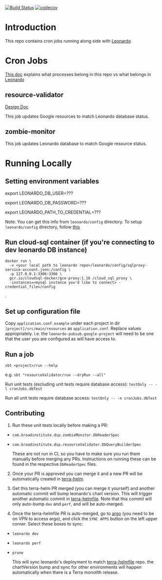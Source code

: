 [![Build Status](https://github.com/broadinstitute/leonardo-cron-jobs/workflows/Unit%20Tests/badge.svg)](https://github.com/broadinstitute/leonardo-cron-jobs/actions) 
[![codecov](https://codecov.io/gh/broadinstitute/leonardo-cron-jobs/branch/master/graph/badge.svg)](https://codecov.io/gh/broadinstitute/leonardo-cron-jobs)

# Introduction

This repo contains cron jobs running along side with [Leonardo](https://github.com/databiosphere/leonardo)

# Cron Jobs
[This doc](https://broadworkbench.atlassian.net/wiki/spaces/IA/pages/807436289/2020-09-17+Leonardo+Async+Processes) explains what processes belong in this repo vs what belongs in [Leonardo](https://github.com/databiosphere/leonardo)

## resource-validator
[Design Doc](https://broadworkbench.atlassian.net/wiki/spaces/IA/pages/737542150/2020-08-25+Proposal+for+Resource+Validator+Cron+Job)

This job updates Google resources to match Leonardo database status.

## zombie-monitor

This job updates Leonardo database to match Google resource status.

# Running Locally

## Setting environment variables

export LEONARDO_DB_USER=???

export LEONARDO_DB_PASSWORD=???

export LEONARDO_PATH_TO_CREDENTIAL=???

Note: You can get this info from `leonardo/config` directory. To setup `leonardo/config` directory, follow [this](https://github.com/broadinstitute/firecloud-develop#quick-start---how-do-i-set-up-my-configs)

## Run cloud-sql container (if you're connecting to dev leonardo DB instance)
```
docker run \
  -v <your local path to leonardo repo>/leonardo/config/sqlproxy-service-account.json:/config \
  -p 127.0.0.1:3306:3306 \
  gcr.io/cloudsql-docker/gce-proxy:1.16 /cloud_sql_proxy \
  -instances=<mysql instance you'd like to connect> -credential_file=/config
```
.
## Set up configuration file
Copy `application.conf.example` under each project in dir `[project]/src/main/resources` as `application.conf`. Replace values appropriately.
i.e. the `leonardo-pubsub.google-project`  will need to be one that the user you are configured as will have access to.


## Run a job
```
sbt <project>/run --help
```

e.g. `sbt "resourceValidator/run --dryRun --all"`

Run unit tests (excluding unit tests require database access):
`testOnly -- -l cronJobs.dbTest`

Run all unit tests require database access:
`testOnly -- -n cronJobs.dbTest`

## Contributing

1. Run these unit tests locally before making a PR:
- `com.broadinstitute.dsp.zombieMonitor.DbReaderSpec` 
- `com.broadinstitute.dsp.resourceValidator.DbQueryBuilderSpec`

   These are not run in CI, so you have to make sure you run them manually before merging any PRs. Instructions on running these can be found in the respective `DbReaderSpec` files.

2. Once your PR is approved you can merge it and a new PR will be automatically created in [terra-helm](https://github.com/broadinstitute/terra-helm). 

3. Get this terra-helm PR merged (you can merge it yourself) and another automatic commit will bump leonardo's chart version. This will trigger another automatic commit 
in [terra-helmfile](https://github.com/broadinstitute/terra-helmfile). Note that this commit will only auto-bump `dev` and `perf`, and will be auto-merged.

4. Once the terra-helmfile PR is auto-merged, go to [argo](https://ap-argocd.dsp-devops.broadinstitute.org/applications) (you need to be on VPN to access argo), and click the `SYNC APPS` button on the left upper corner. Select these boxes to sync:
 - `leonardo dev` 
 - `leonardo perf`
 - `prune`
    
    This will sync leonardo's deployment to match [terra-helmfile](https://github.com/broadinstitute/terra-helmfile) repo.
    the chartVersion bump and sync for other environments will happen automatically when there is a Terra monolith release.

